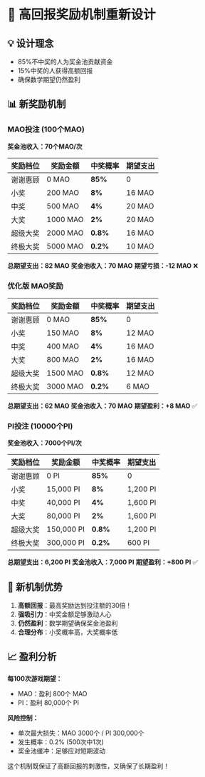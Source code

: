 # 🎰 高回报奖励机制重新设计

## 💡 设计理念
- 85%不中奖的人为奖金池贡献资金
- 15%中奖的人获得高额回报
- 确保数学期望仍然盈利

## 📊 新奖励机制

### MAO投注 (100个MAO)
**奖金池收入：70个MAO/次**

| 奖励档位 | 奖励金额 | 中奖概率 | 期望支出 |
|---------|---------|---------|----------|
| 谢谢惠顾 | 0 MAO | **85%** | 0 |
| 小奖 | 200 MAO | **8%** | 16 MAO |
| 中奖 | 500 MAO | **4%** | 20 MAO |
| 大奖 | 1000 MAO | **2%** | 20 MAO |
| 超级大奖 | 2000 MAO | **0.8%** | 16 MAO |
| 终极大奖 | 5000 MAO | **0.2%** | 10 MAO |

**总期望支出：82 MAO**
**奖金池收入：70 MAO**
**期望亏损：-12 MAO** ❌

### 优化版 MAO奖励

| 奖励档位 | 奖励金额 | 中奖概率 | 期望支出 |
|---------|---------|---------|----------|
| 谢谢惠顾 | 0 MAO | **85%** | 0 |
| 小奖 | 150 MAO | **8%** | 12 MAO |
| 中奖 | 400 MAO | **4%** | 16 MAO |
| 大奖 | 800 MAO | **2%** | 16 MAO |
| 超级大奖 | 1500 MAO | **0.8%** | 12 MAO |
| 终极大奖 | 3000 MAO | **0.2%** | 6 MAO |

**总期望支出：62 MAO**
**奖金池收入：70 MAO**
**期望盈利：+8 MAO** ✅

### PI投注 (10000个PI)
**奖金池收入：7000个PI/次**

| 奖励档位 | 奖励金额 | 中奖概率 | 期望支出 |
|---------|---------|---------|----------|
| 谢谢惠顾 | 0 PI | **85%** | 0 |
| 小奖 | 15,000 PI | **8%** | 1,200 PI |
| 中奖 | 40,000 PI | **4%** | 1,600 PI |
| 大奖 | 80,000 PI | **2%** | 1,600 PI |
| 超级大奖 | 150,000 PI | **0.8%** | 1,200 PI |
| 终极大奖 | 300,000 PI | **0.2%** | 600 PI |

**总期望支出：6,200 PI**
**奖金池收入：7,000 PI**
**期望盈利：+800 PI** ✅

## 🎯 新机制优势

1. **高额回报**：最高奖励达到投注额的30倍！
2. **强吸引力**：中奖金额足够激动人心
3. **仍然盈利**：数学期望确保奖金池盈利
4. **合理分布**：小奖概率高，大奖概率低

## 📈 盈利分析

**每100次游戏期望：**
- MAO：盈利 800个 MAO
- PI：盈利 80,000个 PI

**风险控制：**
- 单次最大损失：MAO 3000个 / PI 300,000个
- 发生概率：0.2% (500次中1次)
- 奖金池缓冲：足够应对短期波动

这个机制既保证了高额回报的刺激性，又确保了长期盈利！ 